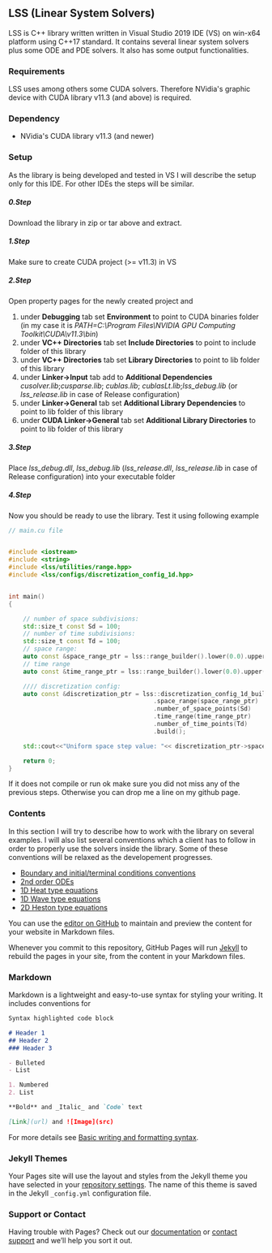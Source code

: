 ## LSS (Linear System Solvers)

LSS is C++ library written written in Visual Studio 2019 IDE (VS) on win-x64 platform using C++17 standard. It contains several linear system solvers plus some ODE and PDE solvers. 
It also has some output functionalities.

### Requirements

LSS uses among others some CUDA solvers. Therefore NVidia's graphic device with CUDA library v11.3 (and above) is required.

### Dependency

* NVidia's CUDA library v11.3 (and newer)

### Setup

As the library is being developed and tested in VS I will describe the setup only for this IDE. For other IDEs the steps will be similar.

##### 0.Step
Download the library in zip or tar above and extract. 

##### 1.Step
Make sure to create CUDA project (>= v11.3) in VS

##### 2.Step
Open property pages for the newly created project and
1. under **Debugging** tab set **Environment** to point to CUDA binaries folder (in my case it is *PATH=C:\Program Files\NVIDIA GPU Computing Toolkit\CUDA\v11.3\bin*)
2. under **VC++ Directories** tab set **Include Directories** to point to include folder of this library
3. under **VC++ Directories** tab set **Library Directories** to point to lib folder of this library
4. under **Linker->Input** tab add to **Additional Dependencies** *cusolver.lib*;*cusparse.lib*; *cublas.lib*; *cublasLt.lib*;*lss_debug.lib* (or *lss_release.lib* in case of Release configuration)
5. under **Linker->General** tab set **Additional Library Dependencies** to point to lib folder of this library
6. under **CUDA Linker->General** tab set **Additional Library Directories** to point to lib folder of this library

##### 3.Step
Place *lss_debug.dll*, *lss_debug.lib* (*lss_release.dll*, *lss_release.lib* in case of Release configuration) into your executable folder

##### 4.Step
Now you should be ready to use the library. Test it using following example


```cpp
// main.cu file 


#include <iostream>
#include <string>
#include <lss/utilities/range.hpp>
#include <lss/configs/discretization_config_1d.hpp>


int main()
{

    // number of space subdivisions:
    std::size_t const Sd = 100;
    // number of time subdivisions:
    std::size_t const Td = 100;
    // space range:
    auto const &space_range_ptr = lss::range_builder().lower(0.0).upper(20.0).build();
    // time range
    auto const &time_range_ptr = lss::range_builder().lower(0.0).upper(1.0).build();

    //// discretization config:
    auto const &discretization_ptr = lss::discretization_config_1d_builder()
                                        .space_range(space_range_ptr)
                                        .number_of_space_points(Sd)
                                        .time_range(time_range_ptr)
                                        .number_of_time_points(Td)
                                        .build();

    std::cout<<"Uniform space step value: "<< discretization_ptr->space_step()<<"\n";

    return 0;
}
```
If it does not compile or run ok make sure you did not miss any of the previous steps. Otherwise you can drop me a line on my github page.


### Contents

In this section I will try to describe how to work with the library on several examples. I will also list several conventions which a client has to follow in order to properly use the solvers inside the library. Some of these conventions will be relaxed as the developement progresses.

*  [Boundary and initial/terminal conditions conventions](./boundary-conventions.html)
*  [2nd order ODEs](./second-degree-ode.html)
*  [1D Heat type equations](./heat-type-1d.html)
*  [1D Wave type equations](./wave-type-1d.html)
*  [2D Heston type equations](./heston-type-2d.html)






You can use the [editor on GitHub](https://github.com/MichalSara99/lss/edit/gh-pages/index.md) to maintain and preview the content for your website in Markdown files.

Whenever you commit to this repository, GitHub Pages will run [Jekyll](https://jekyllrb.com/) to rebuild the pages in your site, from the content in your Markdown files.

### Markdown

Markdown is a lightweight and easy-to-use syntax for styling your writing. It includes conventions for

```markdown
Syntax highlighted code block

# Header 1
## Header 2
### Header 3

- Bulleted
- List

1. Numbered
2. List

**Bold** and _Italic_ and `Code` text

[Link](url) and ![Image](src)
```

For more details see [Basic writing and formatting syntax](https://docs.github.com/en/github/writing-on-github/getting-started-with-writing-and-formatting-on-github/basic-writing-and-formatting-syntax).

### Jekyll Themes

Your Pages site will use the layout and styles from the Jekyll theme you have selected in your [repository settings](https://github.com/MichalSara99/lss/settings/pages). The name of this theme is saved in the Jekyll `_config.yml` configuration file.

### Support or Contact

Having trouble with Pages? Check out our [documentation](https://docs.github.com/categories/github-pages-basics/) or [contact support](https://support.github.com/contact) and we’ll help you sort it out.
